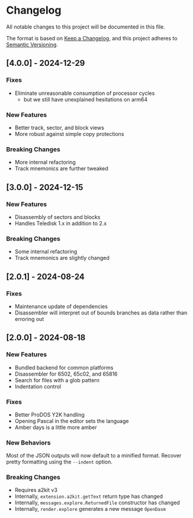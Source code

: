 # Changelog

All notable changes to this project will be documented in this file.

The format is based on [Keep a Changelog](https://keepachangelog.com/en/1.1.0/),
and this project adheres to [Semantic Versioning](https://semver.org/spec/v2.0.0.html).

## [4.0.0] - 2024-12-29

### Fixes

* Eliminate unreasonable consumption of processor cycles
    - but we still have unexplained hesitations on arm64

### New Features

* Better track, sector, and block views
* More robust against simple copy protections

### Breaking Changes

* More internal refactoring
* Track mnemonics are further tweaked

## [3.0.0] - 2024-12-15

### New Features

* Disassembly of sectors and blocks
* Handles Teledisk 1.x in addition to 2.x

### Breaking Changes

* Some internal refactoring
* Track mnemonics are slightly changed

## [2.0.1] - 2024-08-24

### Fixes

* Maintenance update of dependencies
* Disassembler will interpret out of bounds branches as data rather than erroring out

## [2.0.0] - 2024-08-18

### New Features

* Bundled backend for common platforms
* Disassembler for 6502, 65c02, and 65816
* Search for files with a glob pattern
* Indentation control

### Fixes

* Better ProDOS Y2K handling
* Opening Pascal in the editor sets the language
* Amber days is a little more amber

### New Behaviors

Most of the JSON outputs will now default to a minified format.  Recover pretty formatting using the `--indent` option.

### Breaking Changes

* Requires a2kit v3
* Internally, `extension.a2kit.getText` return type has changed
* Internally, `messages.explore.ReturnedFile` constructor has changed
* Internally, `render.explore` generates a new message `OpenDasm`
